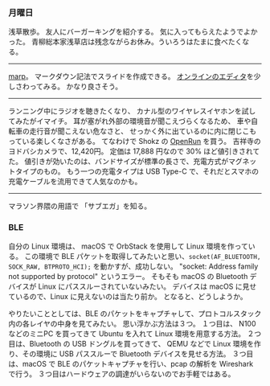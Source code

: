 ### 月曜日

浅草散歩。
友人にバーガーキングを紹介する。
気に入ってもらえたようでよかった。
青柳総本家浅草店は残念ながらお休み。ういろうはたまに食べたくなる。

---

[marp](https://marp.app/)。
マークダウン記法でスライドを作成できる。
[オンラインのエディタ](https://marpwebeditor.app/)を少しさわってみる。
かなり良さそう。

---

ランニング中にラジオを聴きたくなり、
カナル型のワイヤレスイヤホンを試してみたがイマイチ。
耳が塞がれ外部の環境音が聞こえづらくなるため、
車や自転車の走行音が聞こえない危なさと、
せっかく外に出ているのに内に閉じこもっている楽しくなさがある。
てなわけで Shokz の [OpenRun](https://jp.shokz.com/products/openrun) を買う。
吉祥寺のヨドバシカメラで、12,420円。
定価は 17,888 円なので 30% ほど値引きされてた。
値引きが効いたのは、バンドサイズが標準の長さで、充電方式がマグネットタイプのもの。
もう一つの充電タイプは USB Type-C で、それだとスマホの充電ケーブルを流用できて人気なのかも。

---

マラソン界隈の用語で 「サブエガ」を知る。

### BLE

自分の Linux 環境は、
macOS で OrbStack を使用して Linux 環境を作っている。
この環境で BLE パケットを取得してみたいと思い、`socket(AF_BLUETOOTH, SOCK_RAW, BTPROTO_HCI);` を動かすが、成功しない。
"socket: Address family not supported by protocol" というエラー。
そもそも macOS の Bluetooth デバイスが Linux にパススルーされていないみたい。
デバイスは macOS に見せているので、Linux に見えないのは当たり前か。
となると、どうしようか。

やりたいこととしては、BLE のパケットをキャプチャして、プロトコルスタック内の各レイヤの中身を見てみたい。
思い浮かぶ方法は３つ。
１つ目は、 N100 などのミニPC を買ってきて Ubuntu を入れて Linux 環境を用意する方法。
２つ目は、Bluetooth の USB ドングルを買ってきて、
QEMU などで Linux 環境を作り、その環境に USB パススルーで Bluetooth デバイスを見せる方法。
３つ目は、macOS で BLE のパケットキャプチャを行い、pcap の解析を Wireshark で行う。
３つ目はハードウェアの調達がいらないのでお手軽ではある。
